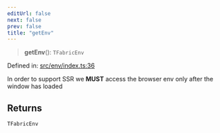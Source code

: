 ```yaml
---
editUrl: false
next: false
prev: false
title: "getEnv"
---
```


> **getEnv**(): `TFabricEnv`

Defined in: [src/env/index.ts:36](https://github.com/fabricjs/fabric.js/blob/977f797255d8c56b5b68360b0d45bed33697d2e8/src/env/index.ts#L36)

In order to support SSR we **MUST** access the browser env only after the window has loaded

## Returns

`TFabricEnv`
